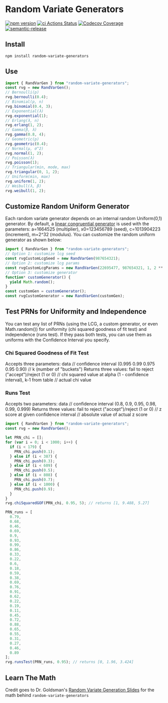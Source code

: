 # Random Variate Generators

[![npm version](https://badge.fury.io/js/random-variate-generators.svg)](https://badge.fury.io/js/random-variate-generators) [![ci Actions Status](https://github.com/bestickley/random-variate-generators/workflows/ci/badge.svg)](https://github.com/bestickley/random-variate-generators/actions) [![Codecov Coverage](https://img.shields.io/codecov/c/github/bestickley/random-variate-generators/main.svg?style=flat-square)](https://codecov.io/gh/bestickley/random-variate-generators/) [![semantic-release](https://img.shields.io/badge/%20%20%F0%9F%93%A6%F0%9F%9A%80-semantic--release-e10079.svg?style=flat-square)](https://github.com/semantic-release/semantic-release)

## Install

`npm install random-variate-generators`

## Use

```ts
import { RandVarGen } from "random-variate-generators";
const rvg = new RandVarGen();
// Bernoulli(p)
rvg.bernoulli(0.4);
// Binomial(p, n)
rvg.binomial(0.4, 3);
// Exponential(λ)
rvg.exponential(1);
// Erlang(λ, n)
rvg.erlang(1, 2);
// Gamma(β, λ)
rvg.gamma(0.8, 4);
// Geometric(p)
rvg.geometric(0.4);
// Normal(μ, σ^2)
rvg.normal(1, 2);
// Poisson(λ)
rvg.poisson(1);
// Triangular(min, mode, max)
rvg.triangular(0, 1, 2);
// Uniform(min, max)
rvg.uniform(1, 2);
// Weibull(λ, β)
rvg.weibull(1, 2);
```

## Customize Random Uniform Generator

Each random variate generator depends on an internal random Uniform(0,1) generator. By default, a [linear congruential generator](https://en.wikipedia.org/wiki/Linear_congruential_generator) is used with the parameters: a=1664525 (multiplier), x0=123456789 (seed), c=1013904223 (increment), m=2^32 (modulus). You can customize the random uniform generator as shown below:

```ts
import { RandVarGen } from "random-variate-generators";
// Option 1: customize lcg seed
const rvgCustomLcgSeed = new RandVarGen(987654321);
// Option 2: customize lcg params
const rvgCustomLcgParams = new RandVarGen(22695477, 987654321, 1, 2 ** 32);
// Option 3: customize generator
function* customGenerator() {
  yield Math.random();
}
const customGen = customGenerator();
const rvgCustomGenerator = new RandVarGen(customGen);
```

## Test PRNs for Uniformity and Independence

You can test any list of PRNs (using the LCG, a custom generator, or even Math.random()) for uniformity (chi squared goodness of fit test) and independence (runs test). If they pass both tests, you can use them as uniforms with the Confidence Interval you specify.

### Chi Squared Goodness of Fit Test

Accepts three parameters: data // confidence interval (0.995 0.99 0.975 0.95 0.90) // k (number of "buckets")
Returns three values: fail to reject ("accept")/reject (1 or 0) // chi squared value at alpha (1 - confidence interval), k-1 from table // actual chi value

### Runs Test

Accepts two parameters: data // confidence interval (0.8, 0.9, 0.95, 0.98, 0.99, 0.999)
Returns three values: fail to reject ("accept")/reject (1 or 0) // z score at given confidence interval // absolute value of actual z score

```ts
import { RandVarGen } from "random-variate-generators";
const rvg = new RandVarGen();

let PRN_chi = [];
for (var i = 0; i < 1000; i++) {
  if (i < 179) {
    PRN_chi.push(0.1);
  } else if (i < 387) {
    PRN_chi.push(0.3);
  } else if (i < 609) {
    PRN_chi.push(0.5);
  } else if (i < 808) {
    PRN_chi.push(0.7);
  } else if (i < 1000) {
    PRN_chi.push(0.9);
  }
}
rvg.chiSquaredGOF(PRN_chi, 0.95, 5); // returns [1, 9.488, 5.27]

PRN_runs = [
  0.79,
  0.68,
  0.46,
  0.69,
  0.9,
  0.93,
  0.99,
  0.86,
  0.33,
  0.22,
  0.6,
  0.18,
  0.59,
  0.38,
  0.69,
  0.76,
  0.91,
  0.62,
  0.22,
  0.19,
  0.11,
  0.45,
  0.72,
  0.88,
  0.65,
  0.55,
  0.31,
  0.27,
  0.46,
  0.89
];
rvg.runsTest(PRN_runs, 0.95); // returns [0, 1.96, 3.424]
```

## Learn The Math

Credit goes to Dr. Goldsman's [Random Variate Generation Slides](https://www2.isye.gatech.edu/~sman/courses/6644/Module07-RandomVariateGenerationSlides_171116.pdf) for the math behind `random-variate-generators`

